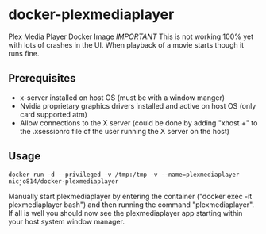 # docker-plexmediaplayer
Plex Media Player Docker Image
*IMPORTANT* This is not working 100% yet with lots of crashes in the UI. When playback of a movie starts though it runs fine.

## Prerequisites
* x-server installed on host OS (must be with a window manger)
* Nvidia proprietary graphics drivers installed and active on host OS (only card supported atm)
* Allow connections to the X server (could be done by adding "xhost +" to the .xsessionrc file of the user running the X server on the host)

## Usage
```
docker run -d --privileged -v /tmp:/tmp -v --name=plexmediaplayer nicjo814/docker-plexmediaplayer
```
Manually start plexmediaplayer by entering the container ("docker exec -it plexmediaplayer bash") and then running the command "plexmediaplayer". If all is well you should now see the plexmediaplayer app starting within your host system window manager.
